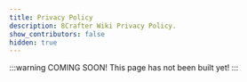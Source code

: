 ```yaml
---
title: Privacy Policy
description: 8Crafter Wiki Privacy Policy.
show_contributors: false
hidden: true
---
```


:::warning COMING SOON!
This page has not been built yet!
:::

<!-- [8crafter-studios.github.io/8Crafter-Wiki](/) is created and maintained by the 8Crafter-Studios organization. This privacy policy will explain how our organization uses the personal data we collect from you when you use our website. By using the 8crafter-studios.github.io/8Crafter-Wiki site, you agree to this policy.

## What data do we collect?

Bedrock-OSS collects the following information:

-   First two fields of your IP address (e.g. 8.8.0.0 instead of 8.8.8.8)
-   Date and time
-   Title and URL of the page visited
-   URL of the referring page
-   Screen resolution
-   Timezone
-   Files downloaded from the site
-   Links to an outside domain clicked
-   Time taken for pages to load
-   Approximate location and region
-   Browser language
-   Browser User-Agent

## How do we collect your data?

You directly provide us with all the data we collect. We collect data when you:

-   Open any page on the 8crafter-studios.github.io/8Crafter-Wiki domain
-   Click any external link

## How will we use your data?

Bedrock-OSS collects your data for the purpose of improving the site and evaluating the popularity of different pages and the site as a whole over time.

-   Location, region and language are recorded to compare the use of the site in different languages
-   Page visited is used to evaluate the popularity of pages and influence future work on the site
-   Screen resolution is used to help prioritize development for different target devices

Bedrock-OSS does not share your data with any other entities except in broad numbers, such as the total number of views a page has received in a week.

## How do we store your data?

Bedrock-OSS stores all analytics data on a private server accessible only to organization leaders.

Your data remains on our servers for 6 months, after which it is erased.

## What are your data protection rights?

At Bedrock-OSS, we would like to ensure you are fully aware of your data protection rights.

In the collection of your data, we do not separate individual users, but store each request separately.

<iframe
    style="width:100%"
    src="https://hopper.bedrock.dev/wikihopper/index.php?module=CoreAdminHome&action=optOut&language=en&backgroundColor=4d4d4d&fontColor=ffffff&fontSize=&fontFamily="
></iframe>

## How do we use cookies?

Our site uses cookies to improve user experience, such as storing the user's preferred color scheme. We do not use any cookies for tracking or analytics, unless you have prevented the site from tracking you above, in which case we use a cookie to remember your choice.

## Privacy Policies of other websites

Our site contains links to other sites, which operate under different policies. We are not responsible for the privacy policies of other sites.

## Changes to our Privacy Policy

We try to keep our privacy policy updated. This page was last updated on 18 January 2022.

## Contact us

To contact us, join our [discord server](/discord) or send an email to [SirLich.business@gmail.com](mailto:SirLich.business@gmail.com). -->
